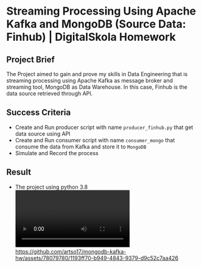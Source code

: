 # Streaming Processing Using Apache Kafka and MongoDB (Source Data: Finhub) | DigitalSkola Homework

## Project Brief
The Project aimed to gain and prove my skills in Data Engineering that is streaming processing using Apache Kafka as message broker and streaming tool, MongoDB as Data Warehouse. In this case, Finhub is the data source retrieved through API. 

## Success Criteria
- Create and Run producer script with name `producer_finhub.py` that get data source using API
- Create and Run consumer script with name `consumer_mongo`  that consume the data from Kafka and store it to `MongoDB`
- Simulate and Record the process 

## Result
- The project using python 3.8 
[<video src="media/mongodb-kafka.mp4" controls>](https://github.com/artso17/mongodb-kafka-hw/assets/78079780/1193ff70-b949-4843-9379-d9c52c7aa426)https://github.com/artso17/mongodb-kafka-hw/assets/78079780/1193ff70-b949-4843-9379-d9c52c7aa426

